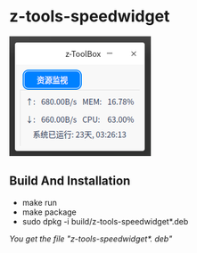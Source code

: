 # z-tools-speedwidget

![](assets/screenshot/20230107040434.png)  

## Build And Installation

* make run
* make package
* sudo dpkg -i  build/z-tools-speedwidget*.deb

*You get the file "z-tools-speedwidget\*. deb"*
